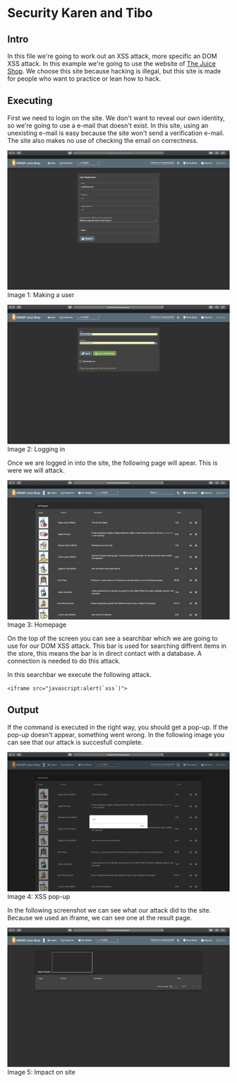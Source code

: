 # Security Karen and Tibo

## Intro
In this file we're going to work out an XSS attack, more specific an DOM XSS attack. In this example we're going to use the website of [The Juice Shop](https://juice-shop.herokuapp.com/). We choose this site because hacking is illegal, but this site is made for people who want to practice or lean how to hack.

## Executing

First we need to login on the site. We don't want to reveal our own identity, so we're going to use a e-mail that doesn't exist. In this site, using an unexisting e-mail is easy because the site won't send a verification e-mail. The site also makes no use of checking the email on correctness.

![UserAanmaken](images/UserAanmaken.png)
Image 1: Making a user

![Inloggen](images/Inloggen.png)
Image 2: Logging in

Once we are logged in into the site, the following page will apear. This is were we will attack. 

![Home](images/Home.png)
Image 3: Homepage

On the top of the screen you can see a searchbar which we are going to use for our DOM XSS attack. This bar is used for searching diffrent items in the store, this means the bar is in direct contact with a database. A connection is needed to do this attack.

In this searchbar we execute the following attack.

```
<iframe src="javascript:alert(`xss`)">
```

## Output

If the command is executed in the right way, you should get a pop-up. If the pop-up doesn't appear, something went wrong. In the following image you can see that our attack is succesfull complete.


![Output](images/output.png)
Image 4: XSS pop-up

In the following screenshot we can see what our attack did to the site. Because we used an iframe, we can see one at the result page.

![Impact](images/impact.png)
Image 5: Impact on site

